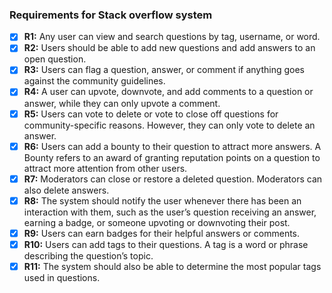 ### Requirements for Stack overflow system

- [x] **R1:** Any user can view and search questions by tag, username, or word.
- [x] **R2:** Users should be able to add new questions and add answers to an open question.
- [x] **R3:** Users can flag a question, answer, or comment if anything goes against the community guidelines.
- [x] **R4:** A user can upvote, downvote, and add comments to a question or answer, while they can only upvote a comment.
- [x] **R5:** Users can vote to delete or vote to close off questions for community-specific reasons. However, they can only vote to delete an answer.
- [x] **R6:** Users can add a bounty to their question to attract more answers. A Bounty refers to an award of granting reputation points on a question to attract more attention from other users.
- [x] **R7:** Moderators can close or restore a deleted question. Moderators can also delete answers.
- [x] **R8:** The system should notify the user whenever there has been an interaction with them, such as the user’s question receiving an answer, earning a badge, or someone upvoting or downvoting their post.
- [x] **R9:** Users can earn badges for their helpful answers or comments.
- [x] **R10:** Users can add tags to their questions. A tag is a word or phrase describing the question’s topic.
- [x] **R11:** The system should also be able to determine the most popular tags used in questions.